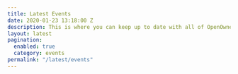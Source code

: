 ```yaml
---
title: Latest Events
date: 2020-01-23 13:18:00 Z
description: This is where you can keep up to date with all of OpenOwnership's events.
layout: latest
pagination:
  enabled: true
  category: events
permalink: "/latest/events"
---
```


